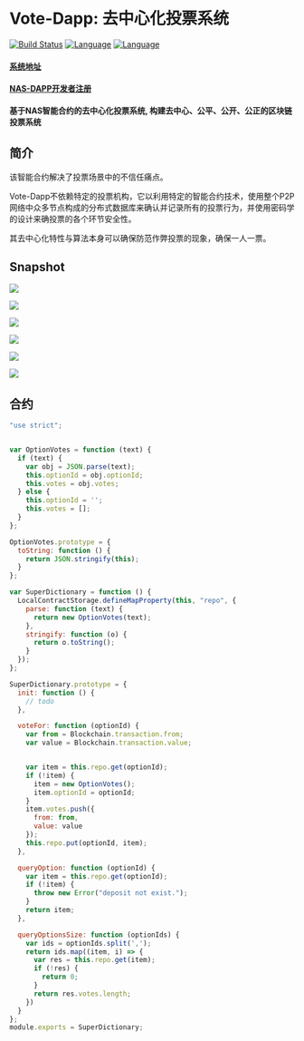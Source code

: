 # Vote-Dapp: 去中心化投票系统

[![Build Status](https://travis-ci.org/kun368/vote-dapp.svg?branch=master)](https://travis-ci.org/kun368/vote-dapp)
[![Language](https://img.shields.io/badge/language-java-orange.svg)](https://github.com/kun368/ACManager)
[![Language](https://img.shields.io/badge/language-javascript-blue.svg)](https://github.com/kun368/ACManager)

#### [系统地址](http://vote.zzkun.com)

#### [NAS-DAPP开发者注册](https://incentive.nebulas.io/cn/signup.html?invite=OILxo)

**基于NAS智能合约的去中心化投票系统, 构建去中心、公平、公开、公正的区块链投票系统**

## 简介

该智能合约解决了投票场景中的不信任痛点。

Vote-Dapp不依赖特定的投票机构，它以利用特定的智能合约技术，使用整个P2P网络中众多节点构成的分布式数据库来确认并记录所有的投票行为，并使用密码学的设计来确投票的各个环节安全性。

其去中心化特性与算法本身可以确保防范作弊投票的现象，确保一人一票。

## Snapshot

![](http://zzkun-tuchuang.oss-cn-hangzhou.aliyuncs.com/18-5-10/15541246.jpg)

![](http://zzkun-tuchuang.oss-cn-hangzhou.aliyuncs.com/18-5-10/36762525.jpg)

![](http://zzkun-tuchuang.oss-cn-hangzhou.aliyuncs.com/18-5-10/96843367.jpg)

![](http://zzkun-tuchuang.oss-cn-hangzhou.aliyuncs.com/18-5-10/93442592.jpg)

![](http://zzkun-tuchuang.oss-cn-hangzhou.aliyuncs.com/18-5-10/69071957.jpg)

![](http://zzkun-tuchuang.oss-cn-hangzhou.aliyuncs.com/18-5-10/74060902.jpg)

## 合约

```javascript
"use strict";


var OptionVotes = function (text) {
  if (text) {
    var obj = JSON.parse(text);
    this.optionId = obj.optionId;
    this.votes = obj.votes;
  } else {
    this.optionId = '';
    this.votes = [];
  }
};

OptionVotes.prototype = {
  toString: function () {
    return JSON.stringify(this);
  }
};

var SuperDictionary = function () {
  LocalContractStorage.defineMapProperty(this, "repo", {
    parse: function (text) {
      return new OptionVotes(text);
    },
    stringify: function (o) {
      return o.toString();
    }
  });
};

SuperDictionary.prototype = {
  init: function () {
    // todo
  },

  voteFor: function (optionId) {
    var from = Blockchain.transaction.from;
    var value = Blockchain.transaction.value;


    var item = this.repo.get(optionId);
    if (!item) {
      item = new OptionVotes();
      item.optionId = optionId;
    }
    item.votes.push({
      from: from,
      value: value
    });
    this.repo.put(optionId, item);
  },

  queryOption: function (optionId) {
    var item = this.repo.get(optionId);
    if (!item) {
      throw new Error("deposit not exist.");
    }
    return item;
  },

  queryOptionsSize: function (optionIds) {
    var ids = optionIds.split(',');
    return ids.map((item, i) => {
      var res = this.repo.get(item);
      if (!res) {
        return 0;
      }
      return res.votes.length;
    })
  }
};
module.exports = SuperDictionary;
```